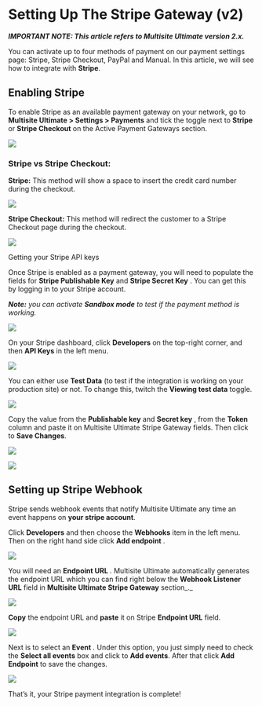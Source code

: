 # Setting Up The Stripe Gateway (v2)

_**IMPORTANT NOTE: This article refers to Multisite Ultimate version 2.x.**_

You can activate up to four methods of payment on our payment settings page: Stripe, Stripe Checkout, PayPal and Manual. In this article, we will see how to integrate with **Stripe**.

## Enabling Stripe

To enable Stripe as an available payment gateway on your network, go to **Multisite Ultimate > Settings > Payments** and tick the toggle next to **Stripe** or **Stripe Checkout** on the Active Payment Gateways section.

![](https://wp-ultimo-space.fra1.cdn.digitaloceanspaces.com/hs-file-UUtLaJgx7R.png)

### Stripe vs Stripe Checkout:

**Stripe:** This method will show a space to insert the credit card number during the checkout.

![](https://wp-ultimo-space.fra1.cdn.digitaloceanspaces.com/hs-file-k73ZUl1hTW.png)

**Stripe Checkout:** This method will redirect the customer to a Stripe Checkout page during the checkout.

![](https://wp-ultimo-space.fra1.cdn.digitaloceanspaces.com/hs-file-PCZ16DhYrj.png)

Getting your Stripe API keys

Once Stripe is enabled as a payment gateway, you will need to populate the fields for **Stripe Publishable Key** and **Stripe Secret Key** . You can get this by logging in to your Stripe account.

_**Note:** you can activate **Sandbox mode** to test if the payment method is working._

![](https://wp-ultimo-space.fra1.cdn.digitaloceanspaces.com/hs-file-dhnvBN03ii.png)

On your Stripe dashboard, click **Developers** on the top-right corner, and then **API Keys** in the left menu.

![](https://wp-ultimo-space.fra1.cdn.digitaloceanspaces.com/hs-file-HVqsu1SXuE.png)

You can either use **Test Data** (to test if the integration is working on your production site) or not. To change this, twitch the **Viewing test data** toggle.

![](https://wp-ultimo-space.fra1.cdn.digitaloceanspaces.com/hs-file-kdVC3W8Bsr.png)

Copy the value from the **Publishable key** and **Secret key** , from the **Token** column and paste it on Multisite Ultimate Stripe Gateway fields. Then click to **Save Changes**.

![](https://wp-ultimo-space.fra1.cdn.digitaloceanspaces.com/hs-file-JyAifSGNOn.png)

![](https://wp-ultimo-space.fra1.cdn.digitaloceanspaces.com/hs-file-4rFGxkXr1K.png)

## Setting up Stripe Webhook

Stripe sends webhook events that notify Multisite Ultimate any time an event happens on **your stripe account**.

Click **Developers** and then choose the **Webhooks** item in the left menu. Then on the right hand side click **Add endpoint** *.*

![](https://wp-ultimo-space.fra1.cdn.digitaloceanspaces.com/hs-file-LmYsdylNdd.png)

You will need an **Endpoint URL** *.* Multisite Ultimate automatically generates the endpoint URL which you can find right below the **Webhook Listener URL** field in **Multisite Ultimate Stripe Gateway** section_._

![](https://wp-ultimo-space.fra1.cdn.digitaloceanspaces.com/hs-file-sZrCX9OZaw.png)

**Copy** the endpoint URL and **paste** it on Stripe **Endpoint URL** field.

![](https://wp-ultimo-space.fra1.cdn.digitaloceanspaces.com/hs-file-tMlomo8gx1.png)

Next is to select an **Event** *.* Under this option, you just simply need to check the **Select all events** box and click to **Add events**. After that click **Add Endpoint** to save the changes.

![](https://wp-ultimo-space.fra1.cdn.digitaloceanspaces.com/hs-file-Hv8KzaGMrq.png)

That’s it, your Stripe payment integration is complete!
